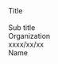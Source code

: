 <div
  class="
    w-[fit-content] text-[4rem] text-black text-opacity-0
    bg-[#2B90B6] bg-cover bg-clip-text
    bg-gradient-to-r from-cyan-400 to-cyan-700
  "
>
  Title
</div>
<br />
<div
  class="
    text-[2.5rem]
  "
>
  Sub title
</div>

<div
  class="
    absolute top-[2.5rem] right-[3.5rem]
    text-right grid gap-y-2
  "
>
  <div>Organization</div>
  <div>xxxx/xx/xx</div>
</div>
<div
  class="
    absolute bottom-[2.5rem] right-[3.5rem]
    text-right
  "
>
  Name
</div>

<!--
Note
-->